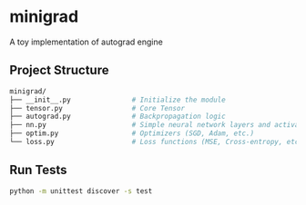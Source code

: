 # minigrad

A toy implementation of autograd engine

## Project Structure

```bash
minigrad/
├── __init__.py               # Initialize the module
├── tensor.py                 # Core Tensor
├── autograd.py               # Backpropagation logic
├── nn.py                     # Simple neural network layers and activations
├── optim.py                  # Optimizers (SGD, Adam, etc.)
└── loss.py                   # Loss functions (MSE, Cross-entropy, etc.)
```

## Run Tests

```bash
python -m unittest discover -s test
```
